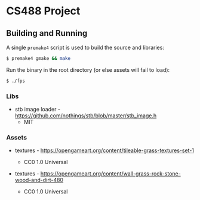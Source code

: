 # CS488 Project

## Building and Running
A single `premake4` script is used to build the source and libraries:
```sh
$ premake4 gmake && make
```

Run the binary in the root directory (or else assets will fail to load):
```sh
$ ./fps
```


### Libs
- stb image loader - https://github.com/nothings/stb/blob/master/stb_image.h
  - MIT

### Assets
- textures - https://opengameart.org/content/tileable-grass-textures-set-1
  - CC0 1.0 Universal

- textures - https://opengameart.org/content/wall-grass-rock-stone-wood-and-dirt-480
  - CC0 1.0 Universal
